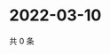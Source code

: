 # 2022-03-10

共 0 条

<!-- BEGIN WEIBO -->
<!-- 最后更新时间 Thu Mar 10 2022 05:11:13 GMT+0800 (China Standard Time) -->

<!-- END WEIBO -->
